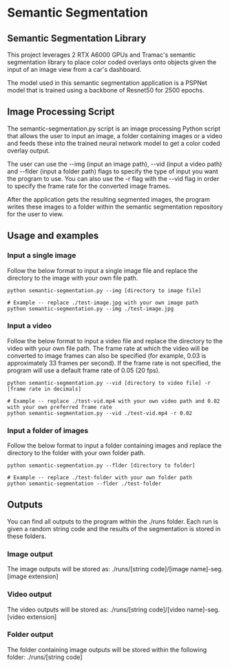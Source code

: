 # Semantic Segmentation

## Semantic Segmentation Library
This project leverages 2 RTX A6000 GPUs and Tramac's semantic segmentation library to place color coded overlays onto objects given the input of an image view from a car's dashboard.

The model used in this semantic segmentation application is a PSPNet model that is trained using a backbone of Resnet50 for 2500 epochs. 

## Image Processing Script
The semantic-segmentation.py script is an image processing Python script that allows the user to input an image, a folder containing images or a video and feeds these into the trained neural network model to get a color coded overlay output. 

The user can use the --img (input an image path), --vid (input a video path) and --flder (input a folder path) flags to specify the type of input you want the program to use. You can also use the -r flag with the --vid flag in order to specify the frame rate for the converted image frames. 

After the application gets the resulting segmented images, the program writes these images to a folder within the semantic segmentation repository for the user to view. 

## Usage and examples

### Input a single image
Follow the below format to input a single image file and replace the directory to the image with your own
file path.
```
python semantic-segmentation.py --img [directory to image file]

# Example -- replace ./test-image.jpg with your own image path
python semantic-segmentation.py --img ./test-image.jpg
```

### Input a video
Follow the below format to input a video file and replace the directory to the video with your own file path.
The frame rate at which the video will be converted to image frames can also be specified (for example, 0.03 is approximately 33 frames per second). If the frame rate is not specified, the program will use a default frame rate of 0.05 (20 fps).
```
python semantic-segmentation.py --vid [directory to video file] -r [frame rate in decimals]

# Example -- replace ./test-vid.mp4 with your own video path and 0.02 with your own preferred frame rate
python semantic-segmentation.py --vid ./test-vid.mp4 -r 0.02
```

### Input a folder of images
Follow the below format to input a folder containing images and replace the directory to the folder with your
own folder path.
```
python semantic-segmentation.py --flder [directory to folder]

# Example -- replace ./test-folder with your own folder path
python semantic-segmentation --flder ./test-folder
```

## Outputs
You can find all outputs to the program within the ./runs folder. Each run is given a random string code and the results of the segmentation is stored in these folders.

### Image output
The image outputs will be stored as: ./runs/[string code]/[image name]-seg.[image extension]

### Video output
The video outputs will be stored as: ./runs/[string code]/[video name]-seg.[video extension]

### Folder output
The folder containing image outputs will be stored within the following folder: ./runs/[string code]